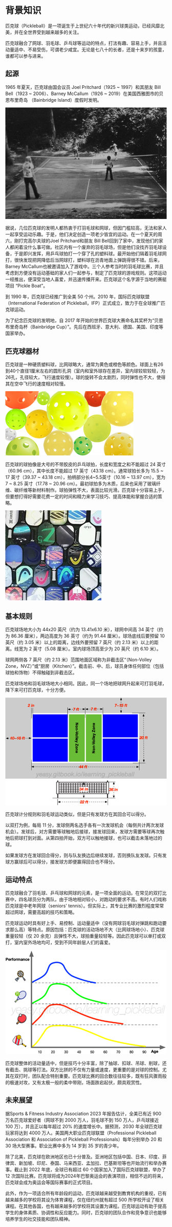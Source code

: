 # 背景知识

匹克球（Pickleball）是一项诞生于上世纪六十年代的新兴球类运动，已经风靡北美，并在全世界受到越来越多的关注。

匹克球融合了网球、羽毛球、乒乓球等运动的特点，打法有趣、容易上手，并且活动量适中、不易受伤，可谓老少咸宜。无论是七八十的长者，还是十来岁的孩童，谁都可以参与进来。

## 起源

1965 年夏天，匹克球由国会议员 Joel Pritchard（1925 ~ 1997）和其朋友 Bill Bell（1923 ~ 2006）、Barney McCallum（1926 ~ 2019）在美国西雅图市的贝恩布里奇岛 （Bainbridge Island）度假时发明。

![匹克球的诞生](_images/pickleball-born.png)

据说，几位匹克球的发明人都热衷于打羽毛球和网球，但因门槛较高，无法和家人一起享受运动乐趣。于是，他们决定创造一项老少皆宜的运动。在一个夏天的周六，刚打完高尔夫球的Joel Pritchard和朋友 Bill Bell回到了家中，发现他们的家人都闲着没什么事可做。社区内有一个废弃的羽毛球场，但是他们没找齐羽毛球设备，于是即兴发挥，用乒乓球拍打一个穿了孔的塑料球。最开始他们隔着羽毛球网打，很快发现把网降低后当网球打，塑料球在沥青地面上弹跳得很不错。后来，Barney McCallum也被邀请加入了游戏中。三个人参考当时的羽毛球比赛，并且考虑到方便没有运动基础的家人们一起参与，制定了匹克球的游戏规则。这项运动一经推出，便深受当地人喜爱，并迅速传播开来。匹克球这个名字源于当地的赛艇项目 “Pickle Boat”。

到 1990 年，匹克球已经推广到全美 50 个州。2010 年，国际匹克球联盟（International Federation of Pickleball，IFP）正式成立，致力于在全球推广匹克球运动。

为了纪念匹克球的发明地，自 2017 年开始的世界匹克球大赛命名其奖杯为“贝恩布里奇岛杯（Bainbridge Cup）”。先后在西班牙、意大利、德国、美国、印度等国家举办。

## 匹克球器材

匹克球是一种硬质塑料球，比网球略大，通常为黄色或橙色等颜色。球面上有26到40个直径1厘米左右的圆形孔洞（室内和室外球存在差异，室内球较软较轻，为26孔，孔径较大，飞行速度较慢）。球的旋转不会太剧烈，同时弹性也不大，使得其在空中飞行的速度相对较慢。

![不同类型的匹克球](_images/various-type-balls.png)

匹克球的球拍像是大号的不带胶皮的乒乓球拍，长度和宽度之和不能超过 24 英寸（60.96 cm），其中长度不能超过 17 英寸（43.18 cm）。通常球拍长多为 15.5 ~ 17 英寸（39.37 ~ 43.18 cm），拍柄部分长4~5.5英寸（10.16 ~ 13.97 cm），宽为7 ~ 8.25 英寸（17.78 ~ 20.96 cm）。最初球拍多为木质，后来也采用了玻璃纤维、碳纤维等新材料制作。球拍弹性不大，表面比较光滑。匹克球十分容易上手，但要想打得好需要花费一定的时间和精力来学习技巧、提高体能和掌握合适的策略。

![匹克球球拍](_images/pickleball-paddles.png)

## 基本规则

匹克球场地大小为 44x20 英尺（约为 13.41x6.10 米），球网中间高 34 英寸（约为 86.36 厘米），两边高度为 36 英寸（约为 91.44 厘米）。球场底线后要预留 10 英尺（约 3.05 米）以上的距离，边线外要预留 7 英尺（约 2.13 米）以上的距离。线宽为 2 英寸（5.08 厘米）。室内球场顶高至少为 20 英尺（约 6.10 米）。

球网两侧各 7 英尺（约 2.13 米）范围地面区域称为非截击区“（Non-Volley Zone，NVZ）”或“厨房（Kitchen）”。截击前、中、后，球员身体任何部位（包括球拍和饰物）不得触碰到非截击区。

匹克球场地和羽毛球场地大小相同。因此，同一个场地把球网升起来可打羽毛球，降下来可打匹克球，十分方便。

![匹克球场地](_images/pickleball-court.png)

匹克球计分规则和羽毛球运动类似，但是只有发球方在其回合可以得分。

以双打为例，每局 11 分，发球侧两名选手各有一次发球机会（每侧共计两次发球机会）。发球后，对方需要等球触地后接球，接发球回来，发球方需要等球再次触地后把球打到对面。从第四拍开始，双方可以触地接球，也可以截击未落地过的球。

如果发球方在发球回合得分，则与队友换边后继续发球，否则换队友发球。只有发球方赢球后可以得分，接发球方即便赢得回合也不得分。

## 运动特点

匹克球融合了羽毛球、乒乓球和网球的元素，是一项全面的运动。在常见的双打比赛中，四名球员分为两队，由于场地相对较小，对跑动的要求不高。有时人们戏称匹克球是中老年网球（seniors' tennis）。但实际上，其专业比赛的激烈程度常常超过网球，需要高超的技巧和策略。

匹克球运动时具有好上手、易控制、运动量适中（没有网球羽毛球对弹跳和跑动要求那么高）等特点。原因包括：匹克球的活动场地不大（比网球场地小）、匹克球重量较轻（仅 20 余克）且弹性不大，球拍重量较轻等。因此匹克球可以单打或双打，室内室外场地均可，受到不同年龄层人们的喜爱。

![匹克球具有很长的运动生命周期](_images/sport-lifecycle.png)

匹克球整体的活动量适中，但是技巧十分丰富，除了抽球、扣球、吊球、削球，还有截击、挑球等打法。双方比拼的不仅有力量或速度，更重要的是对球的控制。尤其在双打时，团队配合特别重要。匹克球比赛的回合数往往较多，既有狂风骤雨般的极速对攻，又有太极一般的柔中带刚，场面跌宕起伏，颇具观赏性。

## 未来展望

据Sports & Fitness Industry Association 2023 年报告估计，全美已有近 900 万名匹克球爱好者（网球不到 2000 万人，羽毛球不到 150 万人，乒乓球接近 100 万），并且正以每年超过 20% 的速度增长中。据预测，2030 年全球匹克球玩家将达到 4000 万人。美国两大职业匹克球联盟（Professional Pickleball Association 和 Association of Pickleball Professionals）每年分别举办 20 和 30 场大型赛事。职业比赛中多为 14 岁到 35 岁的青少年。

除了北美，匹克球在欧洲地区也已十分普及。亚洲地区包括中国、日本、印度、菲律宾、新加坡、印尼、泰国、马来西亚、孟加拉、巴基斯坦等也开始流行和举办赛事。截止到 2022 年底，全球已有超过 60 个国家加入了国际匹克球联盟，举办了 12 次国际比赛。匹克球将成为2024年巴黎奥运会的表演项目，相信不远的将来，匹克球会成为奥运会等国际赛事的正式项目。

此外，作为一项适合所有年龄段的运动，匹克球越来越受到教育机构的重视，已有越来越多的学校将其设为体育课程，仅在纽约州就有超过 500 所学校开设了相关课程。在其他各国，也有越来越多的学校将其设置为课程。匹克球运动有助于提高学生的身体素质、协调性和反应能力。同时，匹克球的团队合作和竞争意识也能够培养学生的社交技能和团队精神。

